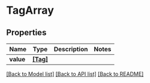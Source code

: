 # TagArray


## Properties
Name | Type | Description | Notes
------------ | ------------- | ------------- | -------------
**value** | [**[Tag]**](Tag.md) |  | 

[[Back to Model list]](../README.md#documentation-for-models) [[Back to API list]](../README.md#documentation-for-api-endpoints) [[Back to README]](../README.md)


